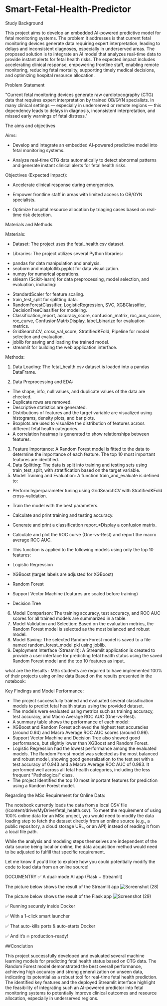 # Smart-Fetal-Health-Predictor

Study Background

This project aims to develop an embedded AI-powered predictive model for fetal monitoring systems. The problem it addresses is that current fetal monitoring devices generate data requiring expert interpretation, leading to delays and inconsistent diagnoses, especially in underserved areas. The proposed solution is to integrate an AI model that analyzes real-time data to provide instant alerts for fetal health risks. The expected impact includes accelerating clinical response, empowering frontline staff, enabling remote monitoring, reducing fetal mortality, supporting timely medical decisions, and optimizing hospital resource allocation.


Problem Statement

"Current fetal monitoring devices generate raw cardiotocography (CTG) data that requires expert interpretation by trained OB/GYN specialists. In many clinical settings — especially in underserved or remote regions — this dependency leads to delays in diagnosis, inconsistent interpretation, and missed early warnings of fetal distress."


The aims and objectives

Aims:

* Develop and integrate an embedded AI-powered predictive model into fetal monitoring systems.

* Analyze real-time CTG data automatically to detect abnormal patterns and generate instant clinical alerts for fetal health risks.

Objectives (Expected Impact):

* Accelerate clinical response during emergencies.

* Empower frontline staff in areas with limited access to OB/GYN specialists.

* Optimize hospital resource allocation by triaging cases based on real-time risk detection.

Materials and Methods

Materials:

 * Dataset: The project uses the fetal_health.csv dataset.

 * Libraries: The project utilizes several Python libraries:
  - pandas for data manipulation and analysis.
  - seaborn and matplotlib.pyplot for data visualization.
  - numpy for numerical operations.
  - sklearn (Scikit-learn) for data preprocessing, model selection, and evaluation, including:
  * StandardScaler for feature scaling.
  * train_test_split for splitting data.
  * RandomForestClassifier,     LogisticRegression, SVC, XGBClassifier, DecisionTreeClassifier for modeling.
  * Classification_report, accuracy_score, confusion_matrix, roc_auc_score, roc_curve, ConfusionMatrixDisplay, label_binarize for evaluation metrics.
  * GridSearchCV, cross_val_score, StratifiedKFold, Pipeline for model selection and evaluation.
* joblib for saving and loading the trained model.
* streamlit for building the web application interface.

Methods:

1. Data Loading: The fetal_health.csv dataset is loaded into a pandas DataFrame.

2. Data Preprocessing and EDA:

* The shape, info, null values, and duplicate values of the data are checked.
* Duplicate rows are removed.
* Descriptive statistics are generated.
* Distributions of features and the target variable are visualized using histograms, density plots, and bar plots.
* Boxplots are used to visualize the distribution of features across different fetal health categories.
* A correlation heatmap is generated to show relationships between features.
3. Feature Importance: A Random Forest model is fitted to the data to determine the importance of each feature. The top 10 most important features are identified.
4. Data Splitting: The data is split into training and testing sets using train_test_split, with stratification based on the target variable.
5. Model Training and Evaluation: A function train_and_evaluate is defined to:
* Perform hyperparameter tuning using GridSearchCV with StratifiedKFold cross-validation.
* Train the model with the best parameters.
* Calculate and print training and testing accuracy.
* Generate and print a classification report.*Display a confusion matrix.
* Calculate and plot the ROC curve (One-vs-Rest) and report the macro average ROC AUC.
* This function is applied to the following models using only the top 10 features:

 * Logistic Regression
 * XGBoost (target labels are adjusted for XGBoost)
 * Random Forest
 * Support Vector Machine (features are scaled before training)
 * Decision Tree

6. Model Comparison: The training accuracy, test accuracy, and ROC AUC scores for all trained models are summarized in a table.
7. Model Validation and Selection: Based on the evaluation metrics, the Random Forest model is selected as the most balanced and robust model.
8. Model Saving: The selected Random Forest model is saved to a file named random_forest_model.pkl using joblib.
9. Deployment Interface (Streamlit): A Streamlit application is created to provide a user interface for predicting fetal health status using the saved Random Forest model and the top 10 features as input.

what are the Results : MSc students are required to have implemented 100% of their projects using online data
Based on the results presented in the notebook:

Key Findings and Model Performance:

* The project successfully trained and evaluated several classification models to predict fetal health status using the provided dataset.
* The models were evaluated using metrics such as training accuracy, test accuracy, and Macro Average ROC AUC (One-vs-Rest).
* A summary table shows the performance of each model:
 * XGBoost and Random Forest achieved the highest test accuracies (around 0.94) and Macro Average ROC AUC scores (around 0.98).
 * Support Vector Machine and Decision Tree also showed good performance, but slightly lower than XGBoost and Random Forest.
 * Logistic Regression had the lowest performance among the evaluated models.
The Random Forest model was selected as the most balanced and robust model, showing good generalization to the test set with a test accuracy of 0.943 and a Macro Average ROC AUC of 0.983. It performed well across all fetal health categories, including the less frequent "Pathological" class.
 * The project identified the top 10 most important features for prediction using a Random Forest model.

Regarding the MSc Requirement for Online Data:

The notebook currently loads the data from a local CSV file (/content/drive/MyDrive/fetal_health.csv). To meet the requirement of using 100% online data for an MSc project, you would need to modify the data loading step to fetch the dataset directly from an online source (e.g., a public repository, a cloud storage URL, or an API) instead of reading it from a local file path.

While the analysis and modeling steps themselves are independent of the data source being local or online, the data acquisition method would need to be adjusted to fulfill that specific requirement.

Let me know if you'd like to explore how you could potentially modify the code to load data from an online source!

DOCUMENTRY
✅ A dual-mode AI app (Flask + Streamlit)

The picture below shows the result of the Streamlit app
![Screenshot (28)](https://github.com/user-attachments/assets/6db3c6fd-f47e-4c21-9237-6c091f23685b)

The picture below shows the result of the Flask app
![Screenshot (29)](https://github.com/user-attachments/assets/0148d2c5-bd91-49f4-b2a3-a23930bc07fb)



✅ Running securely inside Docker

✅ With a 1-click smart launcher

✅ That auto-kills ports & auto-starts Docker

✅ And it’s 🔥 production-ready!



##Conclution

This project successfully developed and evaluated several machine learning models for predicting fetal health status based on CTG data. The Random Forest model demonstrated the best overall performance, achieving high accuracy and strong generalization on unseen data, indicating its potential as a robust tool for real-time fetal health prediction. The identified key features and the deployed Streamlit interface highlight the feasibility of integrating such an AI-powered predictor into fetal monitoring systems to potentially improve clinical outcomes and resource allocation, especially in underserved regions.



